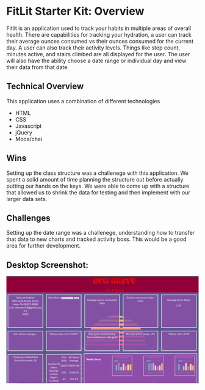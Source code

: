 # FitLit Starter Kit: Overview

Fitlit is an application used to track your habits in multiple areas of overall health. There are capabilities for tracking your hydration, a user can track their average ounces consumed vs their ounces consumed for the current day. A user can also track their activity levels. Things like step count, minutes active, and stairs climbed are all displayed for the user. The user will also have the ability choose a date range or individual day and view their data from that date. 

## Technical Overview

This application uses a combination of different technologies
  - HTML
  - CSS
  - Javascript
  - jQuery
  - Moca/chai 

## Wins

Setting up the class structure was a challenege with this application. We spent a solid amount of time planning the structure out before actually putting our hands on the keys. We were able to come up with a structure that allowed us to shrink the data for testing and then implement with our larger data sets. 

## Challenges

Setting up the date range was a challenege, understanding how to transfer that data to new charts and tracked activity boxs. This would be a good area for further development.  

## Desktop Screenshot:

![Desktop_Comp](src/images/static_screenshot.png)
